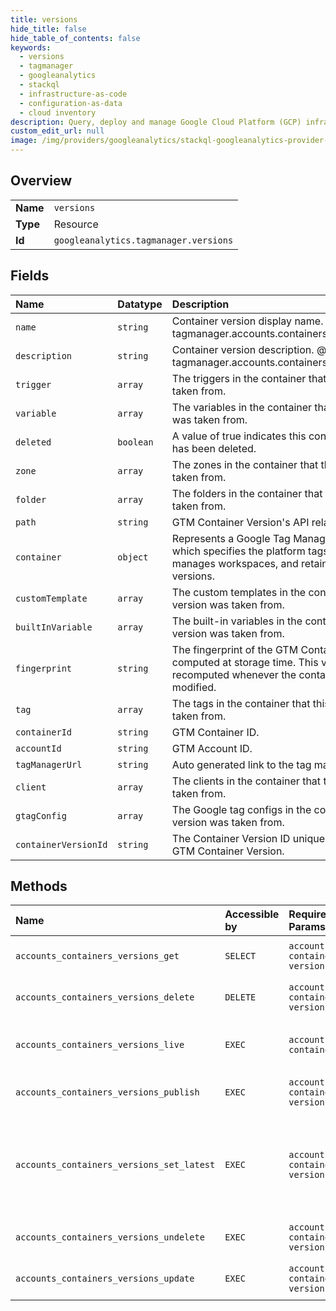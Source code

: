 ```yaml
---
title: versions
hide_title: false
hide_table_of_contents: false
keywords:
  - versions
  - tagmanager
  - googleanalytics    
  - stackql
  - infrastructure-as-code
  - configuration-as-data
  - cloud inventory
description: Query, deploy and manage Google Cloud Platform (GCP) infrastructure and resources using SQL
custom_edit_url: null
image: /img/providers/googleanalytics/stackql-googleanalytics-provider-featured-image.png
---
```

  
    

## Overview
<table><tbody>
<tr><td><b>Name</b></td><td><code>versions</code></td></tr>
<tr><td><b>Type</b></td><td>Resource</td></tr>
<tr><td><b>Id</b></td><td><code>googleanalytics.tagmanager.versions</code></td></tr>
</tbody></table>

## Fields
| Name | Datatype | Description |
|:-----|:---------|:------------|
| `name` | `string` | Container version display name. @mutable tagmanager.accounts.containers.versions.update |
| `description` | `string` | Container version description. @mutable tagmanager.accounts.containers.versions.update |
| `trigger` | `array` | The triggers in the container that this version was taken from. |
| `variable` | `array` | The variables in the container that this version was taken from. |
| `deleted` | `boolean` | A value of true indicates this container version has been deleted. |
| `zone` | `array` | The zones in the container that this version was taken from. |
| `folder` | `array` | The folders in the container that this version was taken from. |
| `path` | `string` | GTM Container Version's API relative path. |
| `container` | `object` | Represents a Google Tag Manager Container, which specifies the platform tags will run on, manages workspaces, and retains container versions. |
| `customTemplate` | `array` | The custom templates in the container that this version was taken from. |
| `builtInVariable` | `array` | The built-in variables in the container that this version was taken from. |
| `fingerprint` | `string` | The fingerprint of the GTM Container Version as computed at storage time. This value is recomputed whenever the container version is modified. |
| `tag` | `array` | The tags in the container that this version was taken from. |
| `containerId` | `string` | GTM Container ID. |
| `accountId` | `string` | GTM Account ID. |
| `tagManagerUrl` | `string` | Auto generated link to the tag manager UI |
| `client` | `array` | The clients in the container that this version was taken from. |
| `gtagConfig` | `array` | The Google tag configs in the container that this version was taken from. |
| `containerVersionId` | `string` | The Container Version ID uniquely identifies the GTM Container Version. |
## Methods
| Name | Accessible by | Required Params | Description |
|:-----|:--------------|:----------------|:------------|
| `accounts_containers_versions_get` | `SELECT` | `accountsId, containersId, versionsId` | Gets a Container Version. |
| `accounts_containers_versions_delete` | `DELETE` | `accountsId, containersId, versionsId` | Deletes a Container Version. |
| `accounts_containers_versions_live` | `EXEC` | `accountsId, containersId` | Gets the live (i.e. published) container version |
| `accounts_containers_versions_publish` | `EXEC` | `accountsId, containersId, versionsId` | Publishes a Container Version. |
| `accounts_containers_versions_set_latest` | `EXEC` | `accountsId, containersId, versionsId` | Sets the latest version used for synchronization of workspaces when detecting conflicts and errors. |
| `accounts_containers_versions_undelete` | `EXEC` | `accountsId, containersId, versionsId` | Undeletes a Container Version. |
| `accounts_containers_versions_update` | `EXEC` | `accountsId, containersId, versionsId` | Updates a Container Version. |
